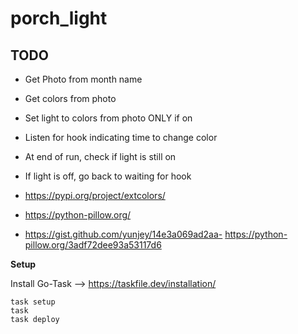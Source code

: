 # porch_light

## TODO

- Get Photo from month name
- Get colors from photo
- Set light to colors from photo ONLY if on
- Listen for hook indicating time to change color
- At end of run, check if light is still on
- If light is off, go back to waiting for hook

- <https://pypi.org/project/extcolors/>
- <https://python-pillow.org/>
- <https://gist.github.com/yunjey/14e3a069ad2aa-> <https://python-pillow.org/3adf72dee93a53117d6>

**Setup**

Install Go-Task --> <https://taskfile.dev/installation/>

```shell
task setup
task
task deploy
```
